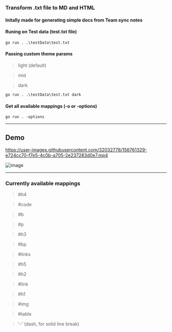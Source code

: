### Transform .txt file to MD and HTML

#### Initally made for generating simple docs from Team sync notes


#### Runing on Test data (test.txt file)

```
go run . .\testData\test.txt
```

#### Passing custom theme params
> light (default)

> mid 

> dark

```
go run . .\testData\test.txt dark
```
#### Get all available mappings (-o or -options)
```
go run . -options
```
---
## Demo

https://user-images.githubusercontent.com/32032778/156761329-e724cc70-f7e5-4c0b-a705-2e237283d0e7.mp4


![image](https://user-images.githubusercontent.com/32032778/155892201-6a589bf5-09c8-4603-902c-f435106ae65d.png)

---

### Currently available  mappings
> #h4

> #code

> #b

> #p

> #h3

> #bp

> #links

> #h5

> #h2

> #link

> #h1

> #img

> #table

> '-' (dash, for solid line break)
